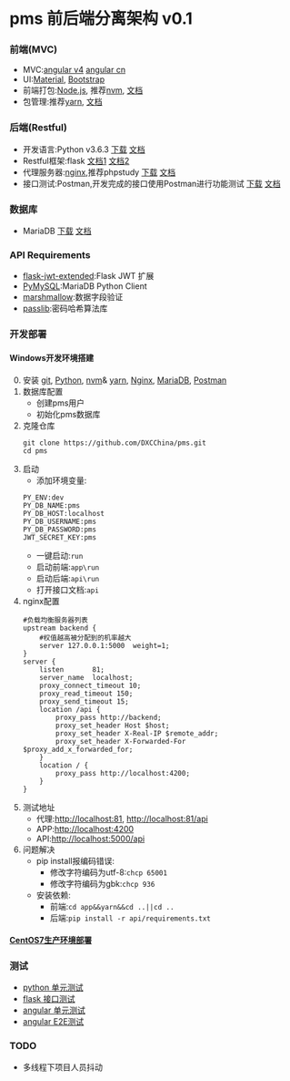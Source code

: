 # pms 前后端分离架构 v0.1
### 前端(MVC)
* MVC:[angular v4](https://angular.io/) [angular cn](https://angular.cn/)
* UI:[Material](https://material.angular.io/),
   [Bootstrap](https://getbootstrap.com/)
* 前端打包:[Node.js](https://nodejs.org),
    推荐[nvm](https://github.com/coreybutler/nvm-windows/releases/download/1.1.6/nvm-setup.zip),
    [文档](https://github.com/coreybutler/nvm-windows)
* 包管理:推荐[yarn](https://yarnpkg.com/latest.msi),
    [文档](https://yarnpkg.com/docs/cli/)
### 后端(Restful)
* 开发语言:Python v3.6.3
[下载](https://www.python.org/ftp/python/3.6.3/python-3.6.3-amd64.exe) 
[文档](http://www.runoob.com/python3/python3-tutorial.html)
* Restful框架:flask 
[文档1](http://flask.pocoo.org/docs/dev/)
[文档2](http://www.pythondoc.com/)
* 代理服务器:[nginx](https://nginx.org/),推荐phpstudy
[下载](http://www.phpstudy.net/phpstudy/phpStudy2017.zip)
[文档](http://www.phpstudy.net/download.html)
* 接口测试:Postman,开发完成的接口使用Postman进行功能测试
[下载](https://dl.pstmn.io/download/latest/win64)
[文档](http://www.cnblogs.com/s380774061/p/4624326.html)
### 数据库
* MariaDB 
[下载](https://mirrors.tuna.tsinghua.edu.cn/mariadb//mariadb-10.2.9/winx64-packages/mariadb-10.2.9-winx64.msi) 
[文档](http://www.runoob.com/mysql/mysql-tutorial.html)
### API Requirements
* [flask-jwt-extended](http://flask-jwt-extended.readthedocs.io/en/latest/):Flask JWT 扩展
* [PyMySQL](https://pymysql.readthedocs.io/en/latest/modules/index.html):MariaDB Python Client
* [marshmallow](http://marshmallow.readthedocs.io/en/latest/):数据字段验证
* [passlib](https://passlib.readthedocs.io/en/stable/):密码哈希算法库
### 开发部署
#### Windows开发环境搭建
0. 安装 [git](https://git-scm.com/download/win),
    [Python](https://www.python.org/ftp/python/3.6.3/python-3.6.3-amd64.exe),
    [nvm](https://github.com/coreybutler/nvm-windows/releases/download/1.1.6/nvm-setup.zip)&
    [yarn](https://yarnpkg.com/latest.msi),
    [Nginx](http://www.phpstudy.net/phpstudy/phpStudy2017.zip),
    [MariaDB](https://mirrors.tuna.tsinghua.edu.cn/mariadb//mariadb-10.2.9/winx64-packages/mariadb-10.2.9-winx64.msi),
    [Postman](https://dl.pstmn.io/download/latest/win64)
1. 数据库配置
    * 创建pms用户
    * 初始化pms数据库
2. 克隆仓库
    ```shell
    git clone https://github.com/DXCChina/pms.git
    cd pms
    ```
3. 启动
    * 添加环境变量:
    ```
    PY_ENV:dev
    PY_DB_NAME:pms
    PY_DB_HOST:localhost
    PY_DB_USERNAME:pms
    PY_DB_PASSWORD:pms
    JWT_SECRET_KEY:pms
    ```
    * 一键启动:`run`
    * 启动前端:`app\run`
    * 启动后端:`api\run`
    * 打开接口文档:`api`
4. nginx配置
    ```
    #负载均衡服务器列表
    upstream backend {
        #权值越高被分配到的机率越大
        server 127.0.0.1:5000  weight=1;
    }
    server {
        listen       81;
        server_name  localhost;
        proxy_connect_timeout 10;
        proxy_read_timeout 150;
        proxy_send_timeout 15;
        location /api {
            proxy_pass http://backend;
            proxy_set_header Host $host;
            proxy_set_header X-Real-IP $remote_addr;
            proxy_set_header X-Forwarded-For $proxy_add_x_forwarded_for;
        }
        location / {
            proxy_pass http://localhost:4200;
        }
    }
    ```
5. 测试地址
    * 代理:[http://localhost:81](http://localhost:81),
    [http://localhost:81/api](http://localhost:81/api)
    * APP:[http://localhost:4200](http://localhost:4200)
    * API:[http://localhost:5000/api](http://localhost:5000/api)
6. 问题解决
    * pip install报编码错误:
        * 修改字符编码为utf-8:`chcp 65001`
        * 修改字符编码为gbk:`chcp 936`
    * 安装依赖:
        * 前端:`cd app&&yarn&&cd ..||cd ..`
        * 后端:`pip install -r api/requirements.txt`
#### [CentOS7生产环境部署](https://github.com/canfeit/pms/blob/master/docs/%E7%94%9F%E4%BA%A7%E7%8E%AF%E5%A2%83%E9%83%A8%E7%BD%B2.md)
### 测试
* [python 单元测试](https://hypothesis.readthedocs.io/en/master/quickstart.html)
* [flask 接口测试](http://flask.pocoo.org/docs/dev/testing/)
* [angular 单元测试](https://angular.cn/guide/testing)
* [angular E2E测试](http://www.protractortest.org/#/tutorial)
### TODO
* 多线程下项目人员抖动
